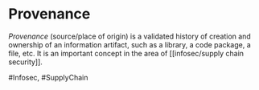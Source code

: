 # Provenance

*Provenance* (source/place of origin) is a validated history of creation and ownership of an information artifact, such as a library, a code package, a file, etc. It is an important concept in the area of [[infosec/supply chain security]].
 
#Infosec, #SupplyChain